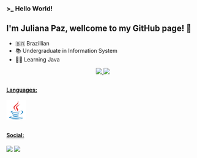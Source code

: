 ### >_ Hello World!
## I'm Juliana Paz, wellcome to my GitHub page! 👋
- 🇧🇷 Brazillian
- 📚 Undergraduate in Information System
- 👩‍💻 Learning Java   

<div align="center">
  <a href="https://github.com/Juliana-crsp">
  <img height="180em" src="https://github-readme-stats.vercel.app/api?username=Juliana-crsp&show_icons=true&theme=dracula&include_all_commits=true&count_private=true&border_radius=2px&hide_border=tue"/>
  <img height="180em" src="https://github-readme-stats.vercel.app/api/top-langs/?username=Juliana-crsp&langs_count=7&bg_color=DEG,0061FF,60EFFF&text_color=f1faee&title_color=f1faee&border_radius=2px&hide_border=tue"/>
</div>  
  
  ##
  
#### Languages:                                                                                                                                           <div style="display: inline_block">
   <img alt="Ju-Java" height="50px" src="https://raw.githubusercontent.com/devicons/devicon/master/icons/java/java-original.svg">
</div>
  
  ##  
  
#### Social:  
<div>
  <a href = "mailto:julianacrsp@gmail.com">                                          
  <img src="https://img.shields.io/badge/-Gmail-%23333?style=for-the-badge&logo=gmail&logoColor=white&color=red&target="_blank"></a>
  <a href="https://www.linkedin.com/in/juliana-chaves-da-rocha-silva-paz-1237091b4/">
  <img src="https://img.shields.io/badge/-LinkedIn-%230077B5?style=for-the-badge&logo=linkedin&logoColor=white" target="_blank"></a>
</div>
